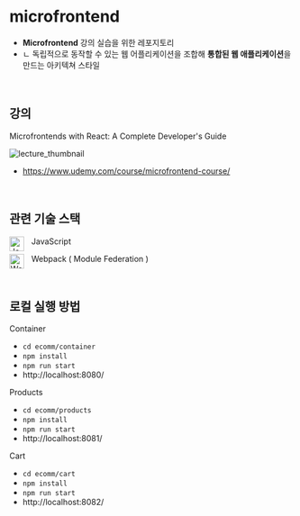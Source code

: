 # microfrontend

- **Microfrontend** 강의 실습을 위한 레포지토리
- ㄴ 독립적으로 동작할 수 있는 웹 어플리케이션을 조합해 **통합된 웹 애플리케이션**을 만드는 아키텍쳐 스타일
<br/>

## 강의
Microfrontends with React: A Complete Developer's Guide

![lecture_thumbnail](https://user-images.githubusercontent.com/23301416/212546126-2c49621d-a978-43f7-973f-ba23ab007143.jpg)
- https://www.udemy.com/course/microfrontend-course/


<br/>

## 관련 기술 스택
<img align="left" alt="JavaScript" width="26px" src="https://cdn.jsdelivr.net/gh/devicons/devicon/icons/javascript/javascript-original.svg" style="padding-right:10px;" /> JavaScript

<img align="left" alt="Webpack" width="26px" src="https://cdn.jsdelivr.net/gh/devicons/devicon/icons/webpack/webpack-original.svg" style="padding-right:10px;" /> Webpack ( Module Federation )

<br/>

## 로컬 실행 방법

Container

- `cd ecomm/container`
- `npm install`
- `npm run start`
- http://localhost:8080/

Products

- `cd ecomm/products`
- `npm install`
- `npm run start`
- http://localhost:8081/

Cart

- `cd ecomm/cart`
- `npm install`
- `npm run start`
- http://localhost:8082/
